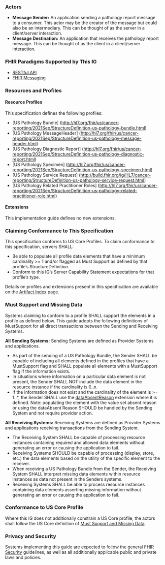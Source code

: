 ### Actors
* **Message Sender:** An application sending a pathology report message to a consumer. This actor may be the creator of the message but could also be an intermediary. This can be thought of as the server in a client/server interaction.
* **Message Destination:** An application that receives the pathology report message. This can be thought of as the client in a client/server interaction.

### FHIR Paradigms Supported by This IG
* [RESTful API](https://restfulapi.net/)
* [FHIR Messaging](http://hl7.org/fhir/messaging.html)

### Resources and Profiles
#### Resource Profiles
This specification defines the following profiles:
* [US Pathology Bundle] (http://hl7.org/fhir/us/cancer-reporting/2021Sep/StructureDefinition-us-pathology-bundle.html)   
* [US Pathology MessageHeader] (http://hl7.org/fhir/us/cancer-reporting/2021Sep/StructureDefinition-us-pathology-message-header.html)  
* [US Pathology Diagnostic Report] (http://hl7.org/fhir/us/cancer-reporting/2021Sep/StructureDefinition-us-pathology-diagnostic-report.html)  
* [US Pathology Specimen] (http://hl7.org/fhir/us/cancer-reporting/2021Sep/StructureDefinition-us-pathology-specimen.html) 
* [US Pathology Service Request] (http://build.fhir.org/ig/HL7/cancer-reporting/StructureDefinition-us-pathology-service-request.html)
* [US Pathology Related Practitioner Roles] (http://hl7.org/fhir/us/cancer-reporting/2021Sep/StructureDefinition-us-pathology-related-practitioner-role.html)

#### Extensions
This implementation guide defines no new extensions.

### Claiming Conformance to This Specification
This specification conforms to US Core Profiles. To claim conformance to this specification, servers SHALL:
* Be able to populate all profile data elements that have a minimum cardinality >= 1 and/or flagged as Must Support as defined by that profile’s StructureDefinition.
* Conform to this IG’s Server Capability Statement expectations for that profile’s type.

Details on profiles and extensions present in this specification are available on the [Artifact Index](artifacts.html#profiles) page.

### Must Support and Missing Data
Systems claiming to conform to a profile SHALL support the elements in a profile as defined below. This guide adopts the following definitions of MustSupport for all direct transactions between the Sending and Receiving Systems.

**All Sending Systems:** Sending Systems are defined as Provider Systems and applications.
* As part of the sending of a US Pathology Bundle, the Sender SHALL be capable of including all elements defined in the profiles that have a MustSupport flag and SHALL populate all elements with a MustSupport flag if the information exists.
* In situations where information on a particular data element is not present, the Sender SHALL NOT include the data element in the resource instance if the cardinality is 0..n.
* If the information does not exist and the cardinality of the element is >= 1..*, the Sender SHALL use the [dataAbsentReason](http://hl7.org/fhir/ValueSet/data-absent-reason) extension where it is defined. Note: populating the element with the value set absent reason or using the dataAbsent Reason SHOULD be handled by the Sending System and not require provider action.

**All Receiving Systems:** Receiving Systems are defined as Provider Systems and applications receiving transactions from the Sending System.
* The Receiving System SHALL be capable of processing resource instances containing required and allowed data elements without generating an error or causing the application to fail.
* Receiving Systems SHOULD be capable of processing (display, store, etc.) the data elements based on the utility of the specific element to the receiver.
* When receiving a US Pathology Bundle from the Sender, the Receiving System SHALL interpret missing data elements within resource instances as data not present in the Senders systems.
* Receiving Systems SHALL be able to process resource instances containing data elements asserting missing information without generating an error or causing the application to fail.

### Conformance to US Core Profile
Where this IG does not additionally constrain a US Core profile, the actors shall follow the US Core definition of [Must Support and Missing Data](http://hl7.org/fhir/us/core/general-guidance.html).

### Privacy and Security
Systems implementing this guide are expected to follow the general [FHIR Security](https://www.hl7.org/fhir/security.html) guidelines, as well as all additionally applicable public and private laws and policies. 

